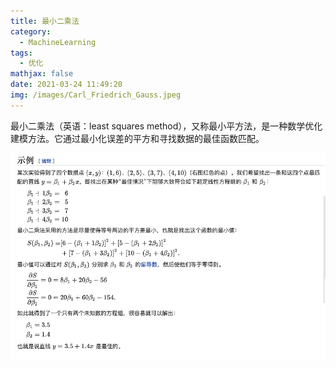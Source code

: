 ```yaml
---
title: 最小二乘法
category:
  - MachineLearning
tags:
  - 优化
mathjax: false
date: 2021-03-24 11:49:20
img: /images/Carl_Friedrich_Gauss.jpeg
---
```


最小二乘法（英语：least squares method），又称最小平方法，是一种数学优化建模方法。它通过最小化误差的平方和寻找数据的最佳函数匹配。
<!--more-->

![](/images/demo.least-squares-method.png)
